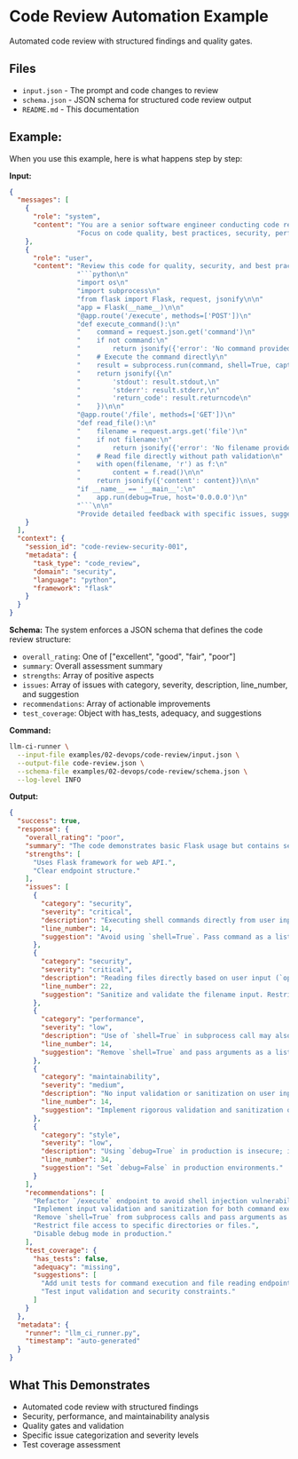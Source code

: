 # Code Review Automation Example

Automated code review with structured findings and quality gates.

## Files
- `input.json` - The prompt and code changes to review
- `schema.json` - JSON schema for structured code review output
- `README.md` - This documentation

## Example:

When you use this example, here is what happens step by step:

**Input:**
```json
{
  "messages": [
    {
      "role": "system",
      "content": "You are a senior software engineer conducting code reviews.\n"
                 "Focus on code quality, best practices, security, performance, and maintainability."
    },
    {
      "role": "user",
      "content": "Review this code for quality, security, and best practices:\n\n"
                 "```python\n"
                 "import os\n"
                 "import subprocess\n"
                 "from flask import Flask, request, jsonify\n\n"
                 "app = Flask(__name__)\n\n"
                 "@app.route('/execute', methods=['POST'])\n"
                 "def execute_command():\n"
                 "    command = request.json.get('command')\n"
                 "    if not command:\n"
                 "        return jsonify({'error': 'No command provided'}), 400\n\n"
                 "    # Execute the command directly\n"
                 "    result = subprocess.run(command, shell=True, capture_output=True, text=True)\n\n"
                 "    return jsonify({\n"
                 "        'stdout': result.stdout,\n"
                 "        'stderr': result.stderr,\n"
                 "        'return_code': result.returncode\n"
                 "    })\n\n"
                 "@app.route('/file', methods=['GET'])\n"
                 "def read_file():\n"
                 "    filename = request.args.get('file')\n"
                 "    if not filename:\n"
                 "        return jsonify({'error': 'No filename provided'}), 400\n\n"
                 "    # Read file directly without path validation\n"
                 "    with open(filename, 'r') as f:\n"
                 "        content = f.read()\n\n"
                 "    return jsonify({'content': content})\n\n"
                 "if __name__ == '__main__':\n"
                 "    app.run(debug=True, host='0.0.0.0')\n"
                 "```\n\n"
                 "Provide detailed feedback with specific issues, suggestions, and overall assessment."
    }
  ],
  "context": {
    "session_id": "code-review-security-001",
    "metadata": {
      "task_type": "code_review",
      "domain": "security",
      "language": "python",
      "framework": "flask"
    }
  }
}
```

**Schema:** The system enforces a JSON schema that defines the code review structure:
- `overall_rating`: One of ["excellent", "good", "fair", "poor"]
- `summary`: Overall assessment summary
- `strengths`: Array of positive aspects
- `issues`: Array of issues with category, severity, description, line_number, and suggestion
- `recommendations`: Array of actionable improvements
- `test_coverage`: Object with has_tests, adequacy, and suggestions

**Command:**
```bash
llm-ci-runner \
  --input-file examples/02-devops/code-review/input.json \
  --output-file code-review.json \
  --schema-file examples/02-devops/code-review/schema.json \
  --log-level INFO
```

**Output:**
```json
{
  "success": true,
  "response": {
    "overall_rating": "poor",
    "summary": "The code demonstrates basic Flask usage but contains several critical security vulnerabilities, poor practices concerning command execution and file handling, and insufficient input validation. The code needs significant improvements to be secure, maintainable, and aligned with best practices.",
    "strengths": [
      "Uses Flask framework for web API.",
      "Clear endpoint structure."
    ],
    "issues": [
      {
        "category": "security",
        "severity": "critical",
        "description": "Executing shell commands directly from user input (`subprocess.run(command, shell=True)`) poses a severe security risk, allowing command injection attacks.",
        "line_number": 14,
        "suggestion": "Avoid using `shell=True`. Pass command as a list of arguments, or implement strict validation/sanitization of the input command."
      },
      {
        "category": "security",
        "severity": "critical",
        "description": "Reading files directly based on user input (`open(filename, 'r')`) without path validation can lead to directory traversal attacks.",
        "line_number": 22,
        "suggestion": "Sanitize and validate the filename input. Restrict access to specific directories or use a whitelist of allowed files."
      },
      {
        "category": "performance",
        "severity": "low",
        "description": "Use of `shell=True` in subprocess call may also impact performance and resource usage, especially under high load.",
        "line_number": 14,
        "suggestion": "Remove `shell=True` and pass arguments as a list to improve security and performance."
      },
      {
        "category": "maintainability",
        "severity": "medium",
        "description": "No input validation or sanitization on user inputs, making the code fragile and insecure.",
        "line_number": 14,
        "suggestion": "Implement rigorous validation and sanitization of user inputs before processing."
      },
      {
        "category": "style",
        "severity": "low",
        "description": "Using `debug=True` in production is insecure; it can expose sensitive information.",
        "line_number": 34,
        "suggestion": "Set `debug=False` in production environments."
      }
    ],
    "recommendations": [
      "Refactor `/execute` endpoint to avoid shell injection vulnerabilities.",
      "Implement input validation and sanitization for both command execution and file access.",
      "Remove `shell=True` from subprocess calls and pass arguments as a list.",
      "Restrict file access to specific directories or files.",
      "Disable debug mode in production."
    ],
    "test_coverage": {
      "has_tests": false,
      "adequacy": "missing",
      "suggestions": [
        "Add unit tests for command execution and file reading endpoints.",
        "Test input validation and security constraints."
      ]
    }
  },
  "metadata": {
    "runner": "llm_ci_runner.py",
    "timestamp": "auto-generated"
  }
}
```

## What This Demonstrates
- Automated code review with structured findings
- Security, performance, and maintainability analysis
- Quality gates and validation
- Specific issue categorization and severity levels
- Test coverage assessment
